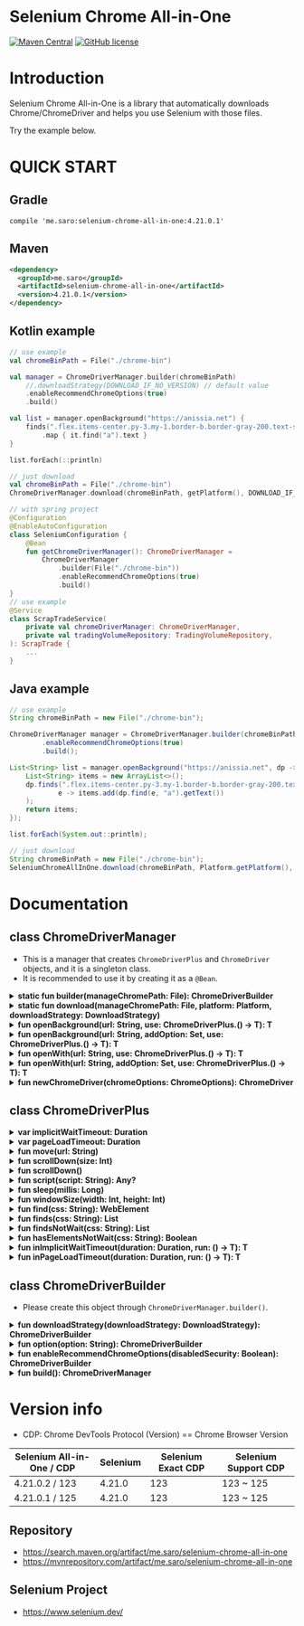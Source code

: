 # Selenium Chrome All-in-One
[![Maven Central](https://maven-badges.herokuapp.com/maven-central/me.saro/selenium-chrome-all-in-one/badge.svg)](https://maven-badges.herokuapp.com/maven-central/me.saro/selenium-chrome-all-in-one)
[![GitHub license](https://img.shields.io/github/license/saro-lab/selenium-chrome-all-in-one.svg)](https://github.com/saro-lab/selenium-chrome-all-in-one/blob/master/LICENSE)

# Introduction

Selenium Chrome All-in-One is a library that automatically downloads Chrome/ChromeDriver and helps you use Selenium with those files.

Try the example below.

# QUICK START

## Gradle

```
compile 'me.saro:selenium-chrome-all-in-one:4.21.0.1'
```

## Maven

``` xml
<dependency>
  <groupId>me.saro</groupId>
  <artifactId>selenium-chrome-all-in-one</artifactId>
  <version>4.21.0.1</version>
</dependency>
```

## Kotlin example
```kotlin
// use example
val chromeBinPath = File("./chrome-bin")

val manager = ChromeDriverManager.builder(chromeBinPath)
    //.downloadStrategy(DOWNLOAD_IF_NO_VERSION) // default value
    .enableRecommendChromeOptions(true)
    .build()

val list = manager.openBackground("https://anissia.net") {
    finds(".flex.items-center.py-3.my-1.border-b.border-gray-200.text-sm.anissia-home-reduce-10")
        .map { it.find("a").text }
}

list.forEach(::println)
```
```kotlin
// just download
val chromeBinPath = File("./chrome-bin")
ChromeDriverManager.download(chromeBinPath, getPlatform(), DOWNLOAD_IF_NO_VERSION)
```
```kotlin
// with spring project
@Configuration
@EnableAutoConfiguration
class SeleniumConfiguration {
    @Bean
    fun getChromeDriverManager(): ChromeDriverManager =
        ChromeDriverManager
            .builder(File("./chrome-bin"))
            .enableRecommendChromeOptions(true)
            .build()
}
// use example
@Service
class ScrapTradeService(
    private val chromeDriverManager: ChromeDriverManager,
    private val tradingVolumeRepository: TradingVolumeRepository,
): ScrapTrade {
    ...
}
```

## Java example
```java
// use example
String chromeBinPath = new File("./chrome-bin");

ChromeDriverManager manager = ChromeDriverManager.builder(chromeBinPath)
        .enableRecommendChromeOptions(true)
        .build();

List<String> list = manager.openBackground("https://anissia.net", dp -> {
    List<String> items = new ArrayList<>();
    dp.finds(".flex.items-center.py-3.my-1.border-b.border-gray-200.text-sm.anissia-home-reduce-10").forEach(
            e -> items.add(dp.find(e, "a").getText())
    );
    return items;
});

list.forEach(System.out::println);
```
```java
// just download
String chromeBinPath = new File("./chrome-bin");
SeleniumChromeAllInOne.download(chromeBinPath, Platform.getPlatform(), DownloadStrategy.DOWNLOAD_IF_NO_VERSION);
```

# Documentation

## class ChromeDriverManager
- This is a manager that creates `ChromeDriverPlus` and `ChromeDriver` objects, and it is a singleton class.
- It is recommended to use it by creating it as a `@Bean`.
<details>
<summary style="font-size: 14px; font-weight: bold">static fun builder(manageChromePath: File): ChromeDriverBuilder</summary>

- `manageChromePath`
    - Specify the folder to store and manage the versions of the Chrome browser and ChromeDriver.
    - To avoid conflicts, it is recommended to use a folder created exclusively for the Selenium Chrome All-In-One project.
</details>

<details>
<summary style="font-size: 14px; font-weight: bold">static fun download(manageChromePath: File, platform: Platform, downloadStrategy: DownloadStrategy)</summary>

- `manageChromePath`
    - Specify the folder to store and manage the versions of the Chrome browser and ChromeDriver.
    - To avoid conflicts, it is recommended to use a folder created exclusively for the Selenium Chrome All-In-One project.
- `platform`
    - Specify the platform to download the `Chrome browser` and `Chrome Driver`.
    - Using Platform.getPlatform() allows you to retrieve the current platform you are using.
- `downloadStrategy`
    - `DownloadStrategy.THROW_IF_NO_VERSION`
        - Throws an error if the version does not exist.
          - For example, in a server environment where the firewall is blocking, you can set `DownloadStrategy.THROW_IF_NO_VERSION` and configure the usage environment by placing the downloaded file in a folder through `ChromeDriverManager.download()`.
    - `DownloadStrategy.DOWNLOAD_IF_NO_VERSION`
        - Downloads if the version does not exist.
    - `DownloadStrategy.DOWNLOAD_IF_NO_VERSION_OR_DIFFERENT_REVISION`
        - Downloads if the version does not exist or if the revision is different.
</details>


<details>
<summary style="font-size: 14px; font-weight: bold">fun <T> openBackground(url: String, use: ChromeDriverPlus.() -> T): T </summary>

- Open the `ChromeDriverPlus` in the background.
</details>

<details>
<summary style="font-size: 14px; font-weight: bold">fun <T> openBackground(url: String, addOption: Set<String>, use: ChromeDriverPlus.() -> T): T </summary>

- Open the `ChromeDriverPlus` in the background.
</details>

<details>
<summary style="font-size: 14px; font-weight: bold">fun <T> openWith(url: String, use: ChromeDriverPlus.() -> T): T </summary>

- Open the `ChromeDriverPlus`
</details>

<details>
<summary style="font-size: 14px; font-weight: bold">fun <T> openWith(url: String, addOption: Set<String>, use: ChromeDriverPlus.() -> T): T </summary>

- Open the `ChromeDriverPlus`
</details>

<details>
<summary style="font-size: 14px; font-weight: bold">fun newChromeDriver(chromeOptions: ChromeOptions): ChromeDriver </summary>

- Open the `ChromeDriver` raw.
- Since `ChromeDriver` does not support auto close unlike `ChromeDriverPlus`, you need to manually release the resources.
</details>

## class ChromeDriverPlus
<details>
<summary style="font-size: 14px; font-weight: bold">var implicitWaitTimeout: Duration</summary>

- same as `ChromeDriver.manage().timeouts().implicitlyWait`
</details>

<details>
<summary style="font-size: 14px; font-weight: bold">var pageLoadTimeout: Duration</summary>

- same as `ChromeDriver.manage().timeouts().pageLoadTimeout`
</details>

<details>
<summary style="font-size: 14px; font-weight: bold">fun move(url: String)</summary>

- move to the url
</details>

<details>
<summary style="font-size: 14px; font-weight: bold">fun scrollDown(size: Int)</summary>

- scroll down by the specified size.
</details>

<details>
<summary style="font-size: 14px; font-weight: bold">fun scrollDown()</summary>

- scroll down to the bottom of the page
</details>

<details>
<summary style="font-size: 14px; font-weight: bold">fun script(script: String): Any?</summary>

- same as `JavascriptExecutor.executeScript`
</details>

<details>
<summary style="font-size: 14px; font-weight: bold">fun sleep(millis: Long)</summary>

- same as `Thread.sleep`
</details>

<details>
<summary style="font-size: 14px; font-weight: bold">fun windowSize(width: Int, height: Int)</summary>

- same as `ChromeDriver.manage().window().size`
</details>

<details>
<summary style="font-size: 14px; font-weight: bold">fun find(css: String): WebElement</summary>

- same as `SearchContext.findElement`
</details>

<details>
<summary style="font-size: 14px; font-weight: bold">fun finds(css: String): List<WebElement></summary>

- same as `SearchContext.findElements`
</details>

<details>
<summary style="font-size: 14px; font-weight: bold">fun findsNotWait(css: String): List<WebElement></summary>

- `finds()` without waiting
</details>

<details>
<summary style="font-size: 14px; font-weight: bold">fun hasElementsNotWait(css: String): Boolean</summary>

- find exist element without waiting
</details>

<details>
<summary style="font-size: 14px; font-weight: bold">fun <T> inImplicitWaitTimeout(duration: Duration, run: () -> T): T</summary>

- run in implicit wait timeout
</details>

<details>

<summary style="font-size: 14px; font-weight: bold">fun <T> inPageLoadTimeout(duration: Duration, run: () -> T): T</summary>

- run in page load timeout
</details>


## class ChromeDriverBuilder
- Please create this object through `ChromeDriverManager.builder()`.
<details>
<summary style="font-size: 14px; font-weight: bold">fun downloadStrategy(downloadStrategy: DownloadStrategy): ChromeDriverBuilder</summary>

- `DownloadStrategy.THROW_IF_NO_VERSION`
    - Throws an error if the version does not exist.
- `DownloadStrategy.DOWNLOAD_IF_NO_VERSION`
    - Downloads if the version does not exist.
- `DownloadStrategy.DOWNLOAD_IF_NO_VERSION_OR_DIFFERENT_REVISION`
    - Downloads if the version does not exist or if the revision is different.

</details>

<details>
<summary style="font-size: 14px; font-weight: bold">fun option(option: String): ChromeDriverBuilder</summary>

- Enter the options for `ChromeDriver`.
- However, the `--headless` option cannot be used.
- Instead, use `ChromeDriverManager.openBackground()`.

</details>

<details>
<summary style="font-size: 14px; font-weight: bold">fun enableRecommendChromeOptions(disabledSecurity: Boolean): ChromeDriverBuilder</summary>

- recommend chrome options
    ```
    // Prevents socket errors.
    --user-data-dir=System.getProperty("java.io.tmpdir")
    
    // Disables browser information bar.
    --disable-infobars
    
    // Ignores the limit on temporary disk space for the browser.
    --disable-dev-shm-usage
    
    // Disables image loading.
    --blink-settings=imagesEnabled=false
    
    --disable-extensions
    --disable-popup-blocking
    --disable-gpu
    ```
- disabled security options
    ```
    webdriver.chrome.whitelistedIps = "" (system properties)
    --no-sandbox
    --ignore-certificate-errors
    ```
</details>

<details>
<summary style="font-size: 14px; font-weight: bold">fun build(): ChromeDriverManager</summary>

- create `ChromeDriverManager` object
</details>

# Version info
- CDP: Chrome DevTools Protocol (Version) == Chrome Browser Version

| Selenium All-in-One / CDP | Selenium | Selenium Exact CDP | Selenium Support CDP |
|---------------------------|----------|--------------------|----------------------|
| 4.21.0.2 / 123            | 4.21.0   | 123                | 123 ~ 125            |
| 4.21.0.1 / 125            | 4.21.0   | 123                | 123 ~ 125            |

## Repository
- https://search.maven.org/artifact/me.saro/selenium-chrome-all-in-one
- https://mvnrepository.com/artifact/me.saro/selenium-chrome-all-in-one

## Selenium Project
- https://www.selenium.dev/
